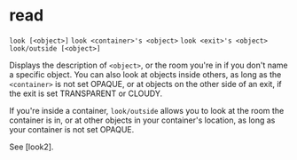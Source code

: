 # read
`look [<object>]`
`look <container>'s <object>`
`look <exit>'s <object>`
`look/outside [<object>]`

Displays the description of `<object>`, or the room you're in if you don't name a specific object. You can also look at objects inside others, as long as the `<container>` is not set OPAQUE, or at objects on the other side of an exit, if the exit is set TRANSPARENT or CLOUDY.

If you're inside a container, `look/outside` allows you to look at the room the container is in, or at other objects in your container's location, as long as your container is not set OPAQUE.

See [look2].

